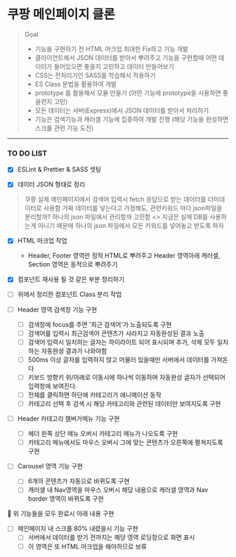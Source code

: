 # 쿠팡 메인페이지 클론

> Goal
>
> - 기능을 구현하기 전 HTML 마크업 최대한 Fix하고 기능 개발
> - 클라이언트에서 JSON 데이터를 받아서 뿌려주고 기능을 구현할때 어떤 데이터가 들어있으면 좋을지 고민하고 데이터 만들어보기
> - CSS는 전처리기인 SASS를 학습해서 적용하기
> - ES Class 문법을 활용하여 개발
> - prototype 를 활용해서 모듈 만들기 (어떤 기능에 prototype을 사용하면 좋을련지 고민)
> - 모든 데이터는 서버(Express)에서 JSON 데이터를 받아서 처리하기
> - 기능은 검색기능과 캐러셀 기능에 집중하여 개발 진행 (해당 기능을 완성하면 스크롤 관련 기능 도전)

---

### TO DO LIST

- [x] ESLint & Prettier & SASS 셋팅

- [x] 데이터 JSON 형태로 정리

> 쿠팡 실제 메인페이지에서 검색어 입력시 fetch 응답으로 받는 데이터를 더미데이터로 사용함
> 가짜 데이터를 넣는다고 가정해도, 관련키워드 마다 json파일을 분리할까? 하나의 json 파일에서 관리할까 고민함 => 지금은 실제 DB를 사용하는게 아니기 때문에 하나의 json 파일에서 모든 키워드를 넣어놓고 받도록 하자

- [x] HTML 마크업 작업

  - Header, Footer 영역만 정적 HTML로 뿌려주고 Header 영역아래 캐러셀, Section 영역은 동적으로 뿌려주기

- [x] 컴포넌트 재사용 될 것 같은 부분 정리하기

- [ ] 위에서 정리한 컴포넌트 Class 분리 작업

- [ ] Header 영역 검색창 기능 구현

  - [ ] 검색창에 focus를 주면 '최근 검색어'가 노출되도록 구현
  - [ ] 검색어를 입력시 최근검색어 콘텐츠가 사라지고 자동완성된 결과 노출
  - [ ] 검색어 입력시 일치하는 글자는 하이라이트 되어 표시되며 추가, 삭제 모두 일치하는 자동완셩 결과가 나와야함
  - [ ] 500ms 이상 글자를 입력하지 않고 머물러 있을때만 서버에서 데이터를 가져온다
  - [ ] 키보드 방향키 위/아래로 이동시에 하나씩 이동하며 자동완성 글자가 선택되어 입력창에 보여진다.
  - [ ] 전체를 클릭하면 하단에 카테고리가 애니메이션 동작
  - [ ] 카테고리 선택 후 검색 시 해당 카테고리와 관련된 데이터만 보여지도록 구현

- [ ] Header 카테고리 햄버거메뉴 기능 구현

  - [ ] 헤더 왼쪽 상단 메뉴 오버시 카테고리 메뉴가 나오도록 구현
  - [ ] 카테고리 메뉴에서도 마우스 오버시 그에 맞는 콘텐츠가 오른쪽에 펼쳐지도록 구현

- [ ] Carousel 영역 기능 구현

  - [ ] 6개의 콘텐츠가 자동으로 바뀌도록 구현
  - [ ] 캐러샐 내 Nav영역을 마우스 오버시 해당 내용으로 캐러샐 영역과 Nav border 영역이 바뀌도록 구현

🌈 위 기능들을 모두 완료시 아래 내용 구현

- [ ] 메인페이지 내 스크롤 80% 내렸을시 기능 구현
  - [ ] 서버에서 데이터를 받기 전까지는 해당 영역 로딩창으로 화면 표시
  - [ ] 이 영역은 또 HTML 마크업을 해야하므로 보류
